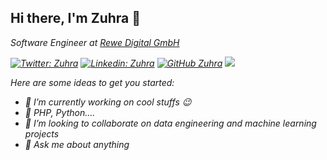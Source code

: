 <h2> Hi there, I'm Zuhra 👋</h2>
<p><em>Software Engineer at <a href="https://www.rewe-digital.com/">Rewe Digital GmbH</a></p>

[![Twitter: Zuhra](https://img.shields.io/twitter/url?style=social&url=https%3A%2F%2Ftwitter.com%2FZuhraUjkanovic)](https://twitter.com/ZuhraUjkanovic)
[![Linkedin: Zuhra](https://img.shields.io/badge/-zuhra-blue?style=flat-square&logo=Linkedin&logoColor=white&link=https://www.linkedin.com/in/thaianebraga/)](https://www.linkedin.com/in/zuhra-ujkanovic-mehmedovic-883a1417/)
[![GitHub Zuhra](https://img.shields.io/github/followers/Zuhra27?label=follow&style=social)](https://github.com/Zuhra27)
![](https://visitor-badge.glitch.me/badge?page_id=Zuhra27)

Here are some ideas to get you started:

- 🔭 I’m currently working on cool stuffs :wink:
- 🌱 PHP, Python....
- 👯 I’m looking to collaborate on data engineering and machine learning projects
- 💬 Ask me about anything
<!--
**Zuhra27/Zuhra27** is a ✨ _special_ ✨ repository because its `README.md` (this file) appears on your GitHub profile.


-->
